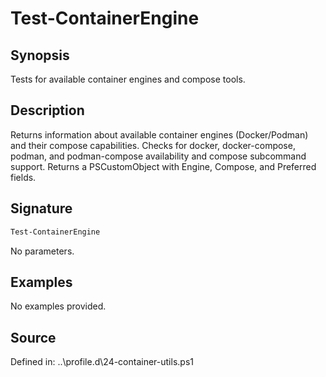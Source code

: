 # Test-ContainerEngine

## Synopsis

Tests for available container engines and compose tools.

## Description

Returns information about available container engines (Docker/Podman) and their compose capabilities.
    Checks for docker, docker-compose, podman, and podman-compose availability and compose subcommand support.
    Returns a PSCustomObject with Engine, Compose, and Preferred fields.

## Signature

```powershell
Test-ContainerEngine
```

No parameters.

## Examples

No examples provided.

## Source

Defined in: ..\profile.d\24-container-utils.ps1
